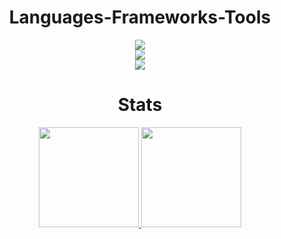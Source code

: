 <h1 align="center">Languages-Frameworks-Tools</h1>
<div align="center">
    <img src="https://skillicons.dev/icons?i=html,css,js,ts,java,py" /><br />
    <img src="https://skillicons.dev/icons?i=react,tailwind,nodejs,express,spring,discordjs,mysql,postgres,sqlite" /><br />
    <img src="https://skillicons.dev/icons?i=windows,linux,git,github,vscode,idea,npm,docker,postman" /><br />
</div>
<h1 align="center">Stats</h1>

<p align="center">
<a href="https://github.com/flipps12">
  <img height="160em" src="https://github-readme-stats-eight-theta.vercel.app/api?username=Flipps12&show_icons=true&theme=radical&include_all_commits=true&count_private=true"/>
  <img height="160em" src="https://github-readme-stats-eight-theta.vercel.app/api/top-langs/?username=Flipps12&layout=compact&langs_count=8&theme=radical&hide=html,css&count_private=true"/>
</a>
</p>

